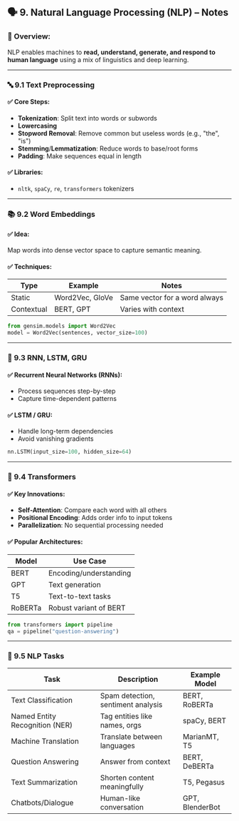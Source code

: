 

## 🗣️ 9. Natural Language Processing (NLP) – Notes

### 📌 Overview:

NLP enables machines to **read, understand, generate, and respond to human language** using a mix of linguistics and deep learning.

---

### 🔤 9.1 Text Preprocessing

#### ✅ Core Steps:

* **Tokenization**: Split text into words or subwords
* **Lowercasing**
* **Stopword Removal**: Remove common but useless words (e.g., "the", "is")
* **Stemming**/**Lemmatization**: Reduce words to base/root forms
* **Padding**: Make sequences equal in length

#### ✅ Libraries:

* `nltk`, `spaCy`, `re`, `transformers` tokenizers

---

### 📚 9.2 Word Embeddings

#### ✅ Idea:

Map words into dense vector space to capture semantic meaning.

#### ✅ Techniques:

| Type       | Example         | Notes                         |
| ---------- | --------------- | ----------------------------- |
| Static     | Word2Vec, GloVe | Same vector for a word always |
| Contextual | BERT, GPT       | Varies with context           |

```python
from gensim.models import Word2Vec
model = Word2Vec(sentences, vector_size=100)
```

---

### 🧠 9.3 RNN, LSTM, GRU

#### ✅ Recurrent Neural Networks (RNNs):

* Process sequences step-by-step
* Capture time-dependent patterns

#### ✅ LSTM / GRU:

* Handle long-term dependencies
* Avoid vanishing gradients

```python
nn.LSTM(input_size=100, hidden_size=64)
```

---

### 🤗 9.4 Transformers

#### ✅ Key Innovations:

* **Self-Attention**: Compare each word with all others
* **Positional Encoding**: Adds order info to input tokens
* **Parallelization**: No sequential processing needed

#### ✅ Popular Architectures:

| Model   | Use Case               |
| ------- | ---------------------- |
| BERT    | Encoding/understanding |
| GPT     | Text generation        |
| T5      | Text-to-text tasks     |
| RoBERTa | Robust variant of BERT |

```python
from transformers import pipeline
qa = pipeline("question-answering")
```

---

### 🧠 9.5 NLP Tasks

| Task                           | Description                        | Example Model   |
| ------------------------------ | ---------------------------------- | --------------- |
| Text Classification            | Spam detection, sentiment analysis | BERT, RoBERTa   |
| Named Entity Recognition (NER) | Tag entities like names, orgs      | spaCy, BERT     |
| Machine Translation            | Translate between languages        | MarianMT, T5    |
| Question Answering             | Answer from context                | BERT, DeBERTa   |
| Text Summarization             | Shorten content meaningfully       | T5, Pegasus     |
| Chatbots/Dialogue              | Human-like conversation            | GPT, BlenderBot |

